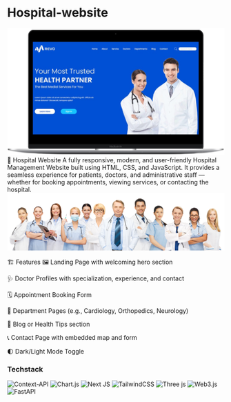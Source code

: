 # Hospital-website
 <div align="center">
  <img src="banner-2-img.png" alt="DevOpsShack Banner">
</div>
🏥 Hospital Website
A fully responsive, modern, and user-friendly Hospital Management Website built using HTML, CSS, and JavaScript. It provides a seamless experience for patients, doctors, and administrative staff — whether for booking appointments, viewing services, or contacting the hospital.

<div align="center">
  <img src="banner-1-img.png" alt="DevOpsShack Banner">
</div>

🏗️ Features
🖼️ Landing Page with welcoming hero section

🩺 Doctor Profiles with specialization, experience, and contact

🗓️ Appointment Booking Form

🏥 Department Pages (e.g., Cardiology, Orthopedics, Neurology)

📰 Blog or Health Tips section

📞 Contact Page with embedded map and form

🌓 Dark/Light Mode Toggle

### Techstack
![Context-API](https://img.shields.io/badge/Context--Api-000000?style=for-the-badge&logo=react) ![Chart.js](https://img.shields.io/badge/chart.js-F5788D.svg?style=for-the-badge&logo=chart.js&logoColor=white) ![Next JS](https://img.shields.io/badge/Next-black?style=for-the-badge&logo=next.js&logoColor=white) ![TailwindCSS](https://img.shields.io/badge/tailwindcss-%2338B2AC.svg?style=for-the-badge&logo=tailwind-css&logoColor=white) ![Three js](https://img.shields.io/badge/threejs-black?style=for-the-badge&logo=three.js&logoColor=white) ![Web3.js](https://img.shields.io/badge/web3.js-F16822?style=for-the-badge&logo=web3.js&logoColor=white) ![FastAPI](https://img.shields.io/badge/FastAPI-005571?style=for-the-badge&logo=fastapi)
